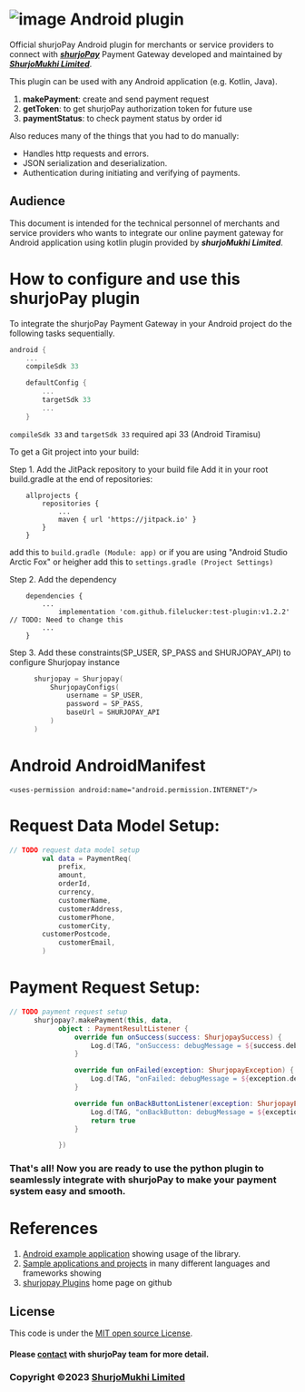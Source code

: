 # ![image](https://user-images.githubusercontent.com/57352037/155895117-523cfb9e-d895-47bf-a962-2bcdda49ad66.png) Android plugin

Official shurjoPay Android plugin for merchants or service providers to connect with [**_shurjoPay_**](https://shurjopay.com.bd) Payment Gateway developed and maintained by [_**ShurjoMukhi Limited**_](https://shurjomukhi.com.bd).

This plugin can be used with any Android application (e.g. Kotlin, Java).

1. **makePayment**: create and send payment request
2. **getToken**: to get shurjoPay authorization token for future use
3. **paymentStatus**: to check payment status by order id

Also reduces many of the things that you had to do manually:

- Handles http requests and errors.
- JSON serialization and deserialization.
- Authentication during initiating and verifying of payments.

## Audience
This document is intended for the technical personnel of merchants and service providers who wants to integrate our online payment gateway for Android application using kotlin plugin provided by _**shurjoMukhi Limited**_.

# How to configure and use this shurjoPay plugin
To integrate the shurjoPay Payment Gateway in your Android project do the following tasks sequentially.

```gradle
android {
    ...
    compileSdk 33

    defaultConfig {
        ...
        targetSdk 33
        ...
    }
```
```compileSdk 33``` and ```targetSdk 33``` required api 33 (Android Tiramisu)

To get a Git project into your build:

Step 1. Add the JitPack repository to your build file
Add it in your root build.gradle at the end of repositories:
```gradel
	allprojects {
		repositories {
			...
			maven { url 'https://jitpack.io' }
		}
	}
  ```
 add this to ```build.gradle (Module: app)``` or if you are using "Android Studio Arctic Fox" or heigher add this to ```settings.gradle (Project Settings)```
  
  Step 2. Add the dependency
```gradel
	dependencies {
		...
	        implementation 'com.github.filelucker:test-plugin:v1.2.2'     // TODO: Need to change this
		...
	}
  ```
  
  Step 3. Add these constraints(SP_USER, SP_PASS and SHURJOPAY_API) to configure Shurjopay instance
  
  ```kotlin
        shurjopay = Shurjopay(
            ShurjopayConfigs(
                username = SP_USER,
                password = SP_PASS,
                baseUrl = SHURJOPAY_API
            )
        )    
  ```
  
# Android AndroidManifest

```git_android_manifest_xml
<uses-permission android:name="android.permission.INTERNET"/>
```

# Request Data Model Setup:

```kotlin
// TODO request data model setup
        val data = PaymentReq(
            prefix,
            amount,
            orderId,
            currency,
            customerName,
            customerAddress,
            customerPhone,
            customerCity,
	    customerPostcode,
            customerEmail,
        )
```

# Payment Request Setup:

```kotlin
// TODO payment request setup
      shurjopay?.makePayment(this, data,
            object : PaymentResultListener {
                override fun onSuccess(success: ShurjopaySuccess) {
                    Log.d(TAG, "onSuccess: debugMessage = ${success.debugMessage}")
                }

                override fun onFailed(exception: ShurjopayException) {
                    Log.d(TAG, "onFailed: debugMessage = ${exception.debugMessage}")
                }

                override fun onBackButtonListener(exception: ShurjopayException): Boolean {
                    Log.d(TAG, "onBackButton: debugMessage = ${exception.debugMessage}")
                    return true
                }

            })
```


### That's all! Now you are ready to use the python plugin to seamlessly integrate with shurjoPay to make your payment system easy and smooth.

# References

1. [Android example application](https://github.com/shurjopay-plugins/sp-plugin-usage-examples/tree/dev/android-app-plugin) showing usage of the library.
1. [Sample applications and projects](https://github.com/shurjopay-plugins/sp-plugin-usage-examples) in many different languages and frameworks showing 
2. [shurjopay Plugins](https://github.com/shurjopay-plugins) home page on github

## License
This code is under the [MIT open source License](LICENSE).
#### Please [contact](https://shurjopay.com.bd/#contacts) with shurjoPay team for more detail.
### Copyright ©️2023 [ShurjoMukhi Limited](https://shurjopay.com.bd/)
  

